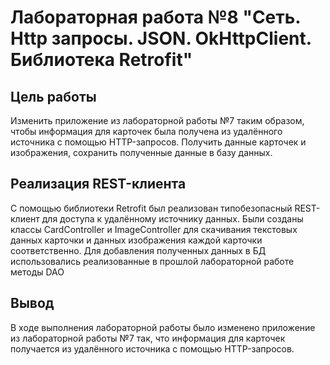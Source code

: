 # Лабораторная работа №8 "Сеть. Http запросы. JSON. OkHttpClient. Библиотека Retrofit"

## Цель работы
Изменить приложение из лабораторной работы №7 таким образом, чтобы информация для карточек 
была получена из удалённого источника с помощью HTTP-запросов. 
Получить данные карточек и изображения, сохранить полученные данные в базу данных.
## Реализация REST-клиента
С помощью библиотеки Retrofit был реализован типобезопасный REST-клиент для доступа к удалённому источнику данных.
Были созданы классы CardController и ImageController для скачивания текстовых данных карточки и данных изображения каждой карточки соответственно.
Для добавления полученных данных в БД использовались реализованные в прошлой лабораторной работе методы DAO
## Вывод
В ходе выполнения лабораторной работы было изменено приложение из лабораторной работы №7 так,
что информация для карточек получается из удалённого источника с помощью HTTP-запросов.